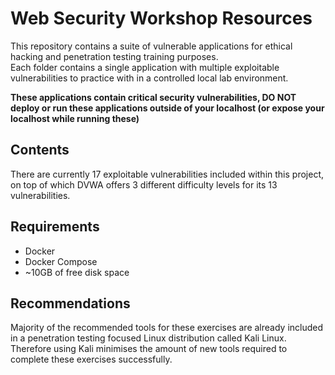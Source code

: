 # Web Security Workshop Resources
This repository contains a suite of vulnerable applications for ethical hacking and penetration testing training purposes.  
Each folder contains a single application with multiple exploitable vulnerabilities to practice with in a controlled local lab environment.

**These applications contain critical security vulnerabilities, DO NOT deploy or run these applications outside of your localhost (or expose your localhost while running these)**

## Contents
There are currently 17 exploitable vulnerabilities included within this project, on top of which DVWA offers 3 different difficulty levels for its 13 vulnerabilities.  

## Requirements
* Docker
* Docker Compose
* ~10GB of free disk space

## Recommendations
Majority of the recommended tools for these exercises are already included in a penetration testing focused Linux distribution called Kali Linux. Therefore using Kali minimises the amount of new tools required to complete these exercises successfully.

